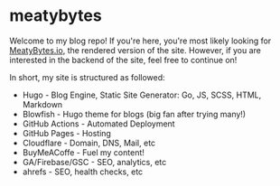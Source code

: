 # meatybytes

Welcome to my blog repo! If you're here, you're most likely looking for [MeatyBytes.io](https://meatybytes.io), the rendered version of the site. However, if you are interested in the backend of the site, feel free to continue on!

In short, my site is structured as followed:

* Hugo - Blog Engine, Static Site Generator: Go, JS, SCSS, HTML, Markdown
* Blowfish - Hugo theme for blogs (big fan after trying many!)
* GitHub Actions - Automated Deployment
* GitHub Pages - Hosting
* Cloudflare - Domain, DNS, Mail, etc
* BuyMeACoffe - Fuel my content!
* GA/Firebase/GSC - SEO, analytics, etc
* ahrefs - SEO, health checks, etc
